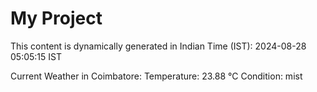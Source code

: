 # My Project

This content is dynamically generated in Indian Time (IST): 2024-08-28 05:05:15 IST


Current Weather in Coimbatore:
Temperature: 23.88 °C
Condition: mist
